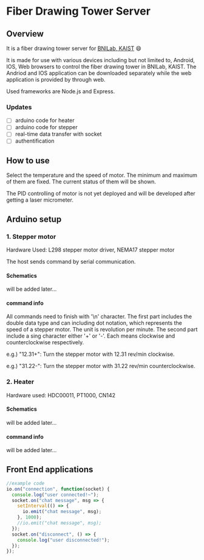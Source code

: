 # Fiber Drawing Tower Server

## Overview

It is a fiber drawing tower server for [BNILab, KAIST](https://www.bnilab.com/) :smile:

It is made for use with various devices including but not limited to, Android, IOS, Web browsers to control the fiber drawing tower in BNILab, KAIST. The Andriod and IOS application can be downloaded separately while the web application is provided by through web.

Used frameworks are Node.js and Express.

### Updates

- [ ] arduino code for heater
- [ ] arduino code for stepper
- [ ] real-time data transfer with socket
- [ ] authentification

## How to use

Select the temperature and the speed of motor.
The minimum and maximum of them are fixed.
The current status of them will be shown.

The PID controlling of motor is not yet deployed and will be developed after getting a laser micrometer.

## Arduino setup

### 1. Stepper motor

Hardware Used: L298 stepper motor driver, NEMA17 stepper motor

The host sends command by serial communication.

#### Schematics

will be added later...

#### command info

All commands need to finish with '\n' character. The first part includes the double data type and can including dot notation, which represents the speed of a stepper motor. The unit is revolution per minute. The second part include a sing character either '+' or '-'. Each means clockwise and counterclockwise respectively.

e.g.) "12.31+": Turn the stepper motor with 12.31 rev/min clockwise.

e.g.) "31.22-": Turn the stepper motor with 31.22 rev/min counterclockwise.

### 2. Heater

Hardware used: HDC00011, PT1000, CN142

#### Schematics

will be added later...

#### command info

will be added later...

## Front End applications

```javascript
//example code
io.on("connection", function(socket) {
  console.log("user connected!~");
  socket.on("chat message", msg => {
    setInterval(() => {
      io.emit("chat message", msg);
    }, 1000);
    //io.emit("chat message", msg);
  });
  socket.on("disconnect", () => {
    console.log("user disconnected!");
  });
});
```
